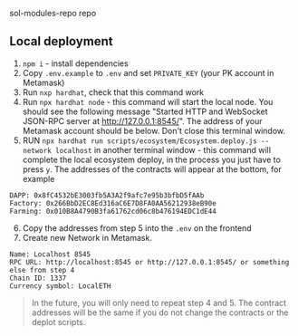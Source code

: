 sol-modules-repo repo

## Local deployment
1) `npm i` - install dependencies
2) Copy `.env.example` to `.env` and set `PRIVATE_KEY` (your PK account in Metamask)
3) Run `nxp hardhat`, check that this command work
4) Run `npx hardhat node` - this command will start the local node. You should see the following message "Started HTTP and WebSocket JSON-RPC server at http://127.0.0.1:8545/". The address of your Metamask account should be below. Don't close this terminal window.
5) RUN `npx hardhat run scripts/ecosystem/Ecosystem.deploy.js --network localhost` in another terminal window - this command will complete the local ecosystem deploy, in the process you just have to press `y`. The addresses of the contracts will appear at the bottom, for example 

```
DAPP: 0x8fC4532bE3003fb5A3A2f9afc7e95b3bfbD5fAAb
Factory: 0x266BbD2EC8Ed316aC6E7D8FA0AA56212938eB90e
Farming: 0x010B8A4790B3fa61762cd06c8b476194EDC1dE44
```
6) Copy the addresses from step 5 into the `.env` on the frontend
7) Create new Network in Metamask.
```
Name: Localhost 8545
RPC URL: http://localhost:8545 or http://127.0.0.1:8545/ or something else from step 4
Chain ID: 1337
Currency symbol: LocalETH
```

> In the future, you will only need to repeat step 4 and 5. The contract addresses will be the same if you do not change the contracts or the deplot scripts.
